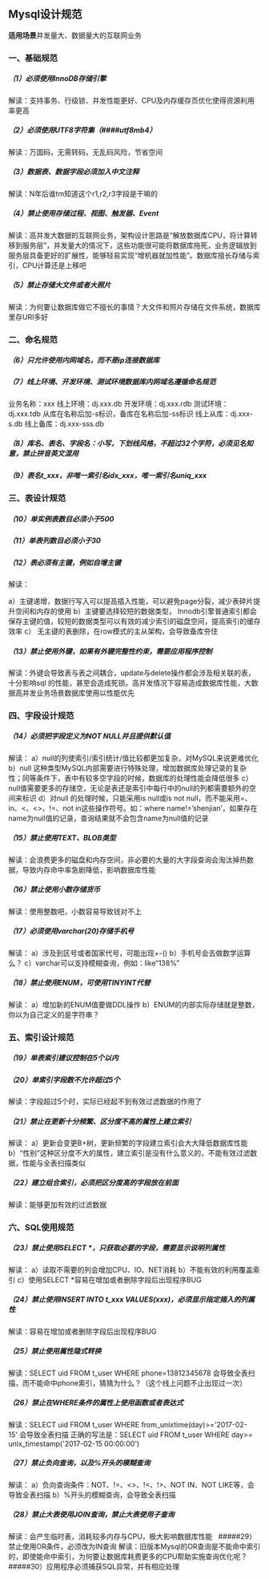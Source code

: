 ## Mysql设计规范

**适用场景**并发量大、数据量大的互联网业务 

### 一、基础规范
##### （1）必须使用InnoDB存储引擎
解读：支持事务、行级锁、并发性能更好、CPU及内存缓存页优化使得资源利用率更高
##### （2）必须使用UTF8字符集（####utf8mb4）
解读：万国码，无需转码，无乱码风险，节省空间
##### （3）数据表、数据字段必须加入中文注释
解读：N年后谁tm知道这个r1,r2,r3字段是干嘛的
##### （4）禁止使用存储过程、视图、触发器、Event
解读：高并发大数据的互联网业务，架构设计思路是“解放数据库CPU，将计算转移到服务层”，并发量大的情况下，这些功能很可能将数据库拖死，业务逻辑放到服务层具备更好的扩展性，能够轻易实现“增机器就加性能”。数据库擅长存储与索引，CPU计算还是上移吧
##### （5）禁止存储大文件或者大照片
解读：为何要让数据库做它不擅长的事情？大文件和照片存储在文件系统，数据库里存URI多好

### 二、命名规范

##### （6）只允许使用内网域名，而不是ip连接数据库

##### （7）线上环境、开发环境、测试环境数据库内网域名遵循命名规范
业务名称：xxx
线上环境：dj.xxx.db
开发环境：dj.xxx.rdb
测试环境：dj.xxx.tdb
从库在名称后加-s标识，备库在名称后加-ss标识
线上从库：dj.xxx-s.db
线上备库：dj.xxx-sss.db

##### （8）库名、表名、字段名：小写，下划线风格，不超过32个字符，必须见名知意，禁止拼音英文混用

##### （9）表名t_xxx，非唯一索引名idx_xxx，唯一索引名uniq_xxx

### 三、表设计规范

##### （10）单实例表数目必须小于500

##### （11）单表列数目必须小于30

##### （12）表必须有主键，例如自增主键

解读：

a）主键递增，数据行写入可以提高插入性能，可以避免page分裂，减少表碎片提升空间和内存的使用
b）主键要选择较短的数据类型， Innodb引擎普通索引都会保存主键的值，较短的数据类型可以有效的减少索引的磁盘空间，提高索引的缓存效率
c） 无主键的表删除，在row模式的主从架构，会导致备库夯住
 
##### （13）禁止使用外键，如果有外键完整性约束，需要应用程序控制

解读：外键会导致表与表之间耦合，update与delete操作都会涉及相关联的表，十分影响sql 的性能，甚至会造成死锁。高并发情况下容易造成数据库性能，大数据高并发业务场景数据库使用以性能优先
 
### 四、字段设计规范

##### （14）必须把字段定义为NOT NULL并且提供默认值

解读：
a）null的列使索引/索引统计/值比较都更加复杂，对MySQL来说更难优化
b）null 这种类型MySQL内部需要进行特殊处理，增加数据库处理记录的复杂性；同等条件下，表中有较多空字段的时候，数据库的处理性能会降低很多
c）null值需要更多的存储空，无论是表还是索引中每行中的null的列都需要额外的空间来标识
d）对null 的处理时候，只能采用is null或is not null，而不能采用=、in、<、<>、!=、not in这些操作符号。如：where name!=’shenjian’，如果存在name为null值的记录，查询结果就不会包含name为null值的记录
 
##### （15）禁止使用TEXT、BLOB类型
解读：会浪费更多的磁盘和内存空间，非必要的大量的大字段查询会淘汰掉热数据，导致内存命中率急剧降低，影响数据库性能
 
##### （16）禁止使用小数存储货币
解读：使用整数吧，小数容易导致钱对不上
 
##### （17）必须使用varchar(20)存储手机号
解读：
a）涉及到区号或者国家代号，可能出现+-()
b）手机号会去做数学运算么？
c）varchar可以支持模糊查询，例如：like“138%”
 
##### （18）禁止使用ENUM，可使用TINYINT代替
解读：
a）增加新的ENUM值要做DDL操作
b）ENUM的内部实际存储就是整数，你以为自己定义的是字符串？
 
### 五、索引设计规范

##### （19）单表索引建议控制在5个以内
##### （20）单索引字段数不允许超过5个
解读：字段超过5个时，实际已经起不到有效过滤数据的作用了
 
##### （21）禁止在更新十分频繁、区分度不高的属性上建立索引
解读：
a）更新会变更B+树，更新频繁的字段建立索引会大大降低数据库性能
b）“性别”这种区分度不大的属性，建立索引是没有什么意义的，不能有效过滤数据，性能与全表扫描类似
 
##### （22）建立组合索引，必须把区分度高的字段放在前面
解读：能够更加有效的过滤数据
 
### 六、SQL使用规范

##### （23）禁止使用SELECT \*，只获取必要的字段，需要显示说明列属性
解读：
a）读取不需要的列会增加CPU、IO、NET消耗
b）不能有效的利用覆盖索引
c）使用SELECT *容易在增加或者删除字段后出现程序BUG
 
##### （24）禁止使用INSERT INTO t_xxx VALUES(xxx)，必须显示指定插入的列属性
解读：容易在增加或者删除字段后出现程序BUG
 
##### （25）禁止使用属性隐式转换
解读：SELECT uid FROM t_user WHERE phone=13812345678 会导致全表扫描，而不能命中phone索引，猜猜为什么？（这个线上问题不止出现过一次）
 
##### （26）禁止在WHERE条件的属性上使用函数或者表达式
解读：SELECT uid FROM t_user WHERE from_unixtime(day)>='2017-02-15' 会导致全表扫描
正确的写法是：SELECT uid FROM t_user WHERE day>= unix_timestamp('2017-02-15 00:00:00')
 
##### （27）禁止负向查询，以及%开头的模糊查询
解读：
a）负向查询条件：NOT、!=、<>、!<、!>、NOT IN、NOT LIKE等，会导致全表扫描
b）%开头的模糊查询，会导致全表扫描
 
##### （28）禁止大表使用JOIN查询，禁止大表使用子查询
解读：会产生临时表，消耗较多内存与CPU，极大影响数据库性能
 
#####29）禁止使用OR条件，必须改为IN查询
解读：旧版本Mysql的OR查询是不能命中索引的，即使能命中索引，为何要让数据库耗费更多的CPU帮助实施查询优化呢？
 
#####30）应用程序必须捕获SQL异常，并有相应处理

